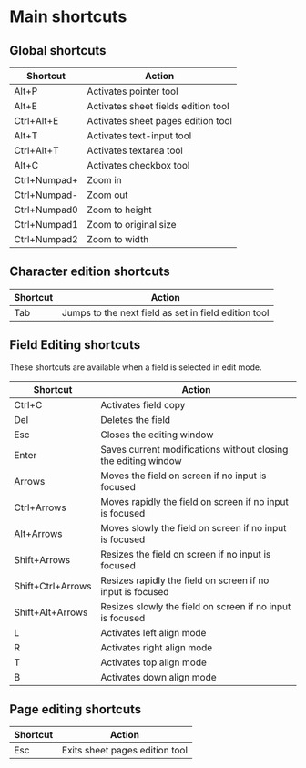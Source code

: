 # Main shortcuts

## Global shortcuts

| Shortcut     | Action                              |
| ------------ | ----------------------------------- |
| Alt+P        | Activates pointer tool              |
| Alt+E        | Activates sheet fields edition tool |
| Ctrl+Alt+E   | Activates sheet pages edition tool  |
| Alt+T        | Activates text-input tool           |
| Ctrl+Alt+T   | Activates textarea tool             |
| Alt+C        | Activates checkbox tool             |
| Ctrl+Numpad+ | Zoom in                             |
| Ctrl+Numpad- | Zoom out                            |
| Ctrl+Numpad0 | Zoom to height                      |
| Ctrl+Numpad1 | Zoom to original size               |
| Ctrl+Numpad2 | Zoom to width                       |

## Character edition shortcuts

| Shortcut | Action                                               |
| -------- | ---------------------------------------------------- |
| Tab      | Jumps to the next field as set in field edition tool |

## Field Editing shortcuts

These shortcuts are available when a field is selected in edit mode.

| Shortcut          | Action                                                         |
| ----------------- | -------------------------------------------------------------- |
| Ctrl+C            | Activates field copy                                           |
| Del               | Deletes the field                                              |
| Esc               | Closes the editing window                                      |
| Enter             | Saves current modifications without closing the editing window |
| Arrows            | Moves the field on screen if no input is focused               |
| Ctrl+Arrows       | Moves rapidly the field on screen if no input is focused       |
| Alt+Arrows        | Moves slowly the field on screen if no input is focused        |
| Shift+Arrows      | Resizes the field on screen if no input is focused             |
| Shift+Ctrl+Arrows | Resizes rapidly the field on screen if no input is focused     |
| Shift+Alt+Arrows  | Resizes slowly the field on screen if no input is focused      |
| L                 | Activates left align mode                                      |
| R                 | Activates right align mode                                     |
| T                 | Activates top align mode                                       |
| B                 | Activates down align mode                                      |

## Page editing shortcuts

| Shortcut | Action                         |
| -------- | ------------------------------ |
| Esc      | Exits sheet pages edition tool |
